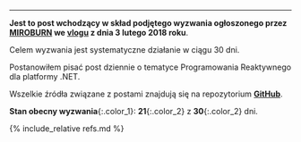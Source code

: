 --------------
**Jest to post wchodzący w skład podjętego wyzwania ogłoszonego przez [MIROBURN] we [vlogu] z dnia 3 lutego 2018 roku**.

Celem wyzwania jest systematyczne działanie w ciągu 30 dni. 

Postanowiłem pisać post dziennie o tematyce Programowania Reaktywnego dla platformy .NET.

Wszelkie źródła związane z postami znajdują się na repozytorium **[GitHub]**.

**Stan obecny wyzwania**{:.color_1}: **21**{:.color_2} z **30**{:.color_2} dni.

{% include_relative refs.md %}

[GitHub-ie]: https://github.com/godevblog/30DayChallenge.git 
[GitHub-a]: https://github.com/godevblog/30DayChallenge.git
[GitHub]: https://github.com/godevblog/30DayChallenge.git
[MIROBURN]: http://trzypoziomy.pl
[vlogu]: https://www.youtube.com/watch?v=7CPtT7nMI-w

[YT]: https://www.youtube.com/user/TheGocom/videos